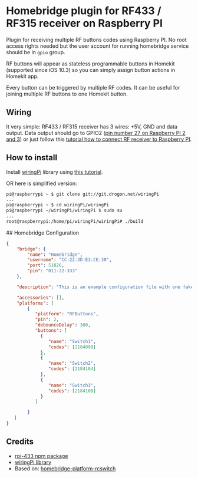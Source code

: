 # Homebridge plugin for RF433 / RF315 receiver on Raspberry PI

Plugin for receiving multiple RF buttons codes using Raspberry PI. No root access rights needed but the user account for running homebridge service should be in `gpio` group. 

RF buttons will appear as stateless programmable buttons in Homekit (supported since iOS 10.3) so you can simply assign button actions in Homekit app.

Every button can be triggered by multiple RF codes. It can be useful for joining multiple RF buttons to one Homekit button.

## Wiring 

It very simple: RF433 / RF315 receiver has 3 wires: +5V, GND and data output. Data output should go to GPIO2 ([pin number 27 on Raspberry PI 2 and 3](https://projects.drogon.net/raspberry-pi/wiringpi/pins/)) or just follow this [tutorial how to connect RF receiver to Raspberry PI](http://www.princetronics.com/how-to-read-433-mhz-codes-w-raspberry-pi-433-mhz-receiver/).

## How to install 

Install [wiringPi](https://projects.drogon.net/raspberry-pi/wiringpi/) library using [this tutorial](https://projects.drogon.net/raspberry-pi/wiringpi/download-and-install/). 

OR here is simplified version: 

```bash
pi@raspberrypi ~ $ git clone git://git.drogon.net/wiringPi
...
pi@raspberrypi ~ $ cd wiringPi/wiringPi
pi@raspberrypi ~/wiringPi/wiringPi $ sudo su
...
root@raspberrypi:/home/pi/wiringPi/wiringPi# ./build
```

## Homebridge Configuration 

```json
{
    "bridge": {
        "name": "Homebridge",
        "username": "CC:22:3D:E3:CE:30",
        "port": 51826,
        "pin": "011-22-333"
    },

    "description": "This is an example configuration file with one fake accessory and one fake platform. You can use this as a template for creating your own configuration file containing devices you actually own.",

    "accessories": [],
    "platforms": [
        {
           "platform": "RFButtons",
           "pin": 2,
           "debounceDelay": 300,
           "buttons": [
             {
                "name": "Switch1",
                "codes": [2184098]
             },
             {
                "name": "Switch2",
                "codes": [2184104]
             },
             {
                "name": "Switch3",
                "codes": [2184100]
             }
           ]

        }
   ]
}
```

## Credits 

- [rpi-433 npm package](https://www.npmjs.com/package/rpi-433)
- [wiringPi library](https://projects.drogon.net/raspberry-pi/wiringpi/)
- Based on: [homebridge-platform-rcswitch](https://github.com/rainlake/homebridge-platform-rcswitch)